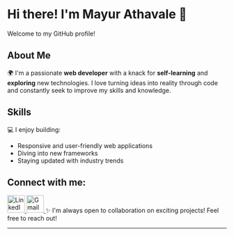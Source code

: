 # Hi there! I'm Mayur Athavale 👋

Welcome to my GitHub profile!

## About Me

🌍 I'm a passionate **web developer** with a knack for **self-learning** and **exploring** new technologies. I love turning ideas into reality through code and constantly seek to improve my skills and knowledge.

## Skills

💻 I enjoy building:
- Responsive and user-friendly web applications
- Diving into new frameworks
- Staying updated with industry trends

## Connect with me:

<a href="https://www.linkedin.com/in/mayurathavale1729" target="_blank">
  <img src="https://cdn-icons-png.flaticon.com/512/174/174857.png" alt="LinkedIn" width="40" height="40">
</a>
<a href="mailto:mayat.dev1569@gmail.com">
  <img src="https://cdn-icons-png.flaticon.com/512/281/281769.png" alt="Gmail" width="40" height="40">
</a

✨ I'm always open to collaboration on exciting projects! Feel free to reach out!

---
